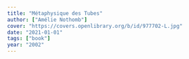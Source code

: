 ```yaml
---
title: "Métaphysique des Tubes"
author: ["Amélie Nothomb"]
cover: "https://covers.openlibrary.org/b/id/977702-L.jpg"
date: "2021-01-01"
tags: ["book"]
year: "2002"
---
```

